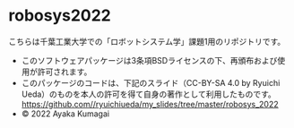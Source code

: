 # robosys2022
こちらは千葉工業大学での「ロボットシステム学」課題1用のリポジトリです。

* このソフトウェアパッケージは3条項BSDライセンスの下、再頒布および使用が許可されます。
* このパッケージのコードは、下記のスライド（CC-BY-SA 4.0 by Ryuichi Ueda）のものを本人の許可を得て自身の著作として利用したものです。
  https://github.com//ryuichiueda/my_slides/tree/master/robosys_2022
* © 2022 Ayaka Kumagai
